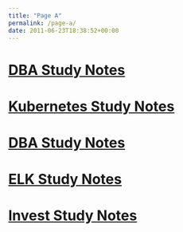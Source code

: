 ```yaml
---
title: "Page A"
permalink: /page-a/
date: 2011-06-23T18:38:52+00:00
---
```


# [DBA Study Notes](/dba/study_notes/)

# [Kubernetes Study Notes](/k8s/study_notes/)

# [DBA Study Notes](/dba/study_notes/)

# [ELK Study Notes](/elk/study_notes/)

# [Invest Study Notes](/invest/study_notes/)